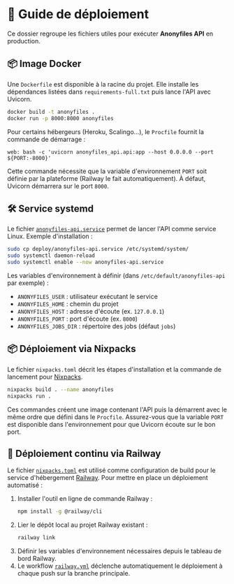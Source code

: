# 🚀 Guide de déploiement

Ce dossier regroupe les fichiers utiles pour exécuter **Anonyfiles API** en production.

## 📦 Image Docker

Une `Dockerfile` est disponible à la racine du projet. Elle installe les dépendances listées dans `requirements-full.txt` puis lance l'API avec Uvicorn.

```bash
docker build -t anonyfiles .
docker run -p 8000:8000 anonyfiles
```

Pour certains hébergeurs (Heroku, Scalingo...), le `Procfile` fournit la commande de démarrage :

```procfile
web: bash -c 'uvicorn anonyfiles_api.api:app --host 0.0.0.0 --port ${PORT:-8000}'
```

Cette commande nécessite que la variable d'environnement `PORT` soit définie par la plateforme (Railway le fait automatiquement). À défaut, Uvicorn démarrera sur le port `8000`.

## 🛠️ Service systemd

Le fichier [`anonyfiles-api.service`](anonyfiles-api.service) permet de lancer l'API comme service Linux. Exemple d'installation :

```bash
sudo cp deploy/anonyfiles-api.service /etc/systemd/system/
sudo systemctl daemon-reload
sudo systemctl enable --now anonyfiles-api.service
```

Les variables d'environnement à définir (dans `/etc/default/anonyfiles-api` par exemple) :

- `ANONYFILES_USER` : utilisateur exécutant le service
- `ANONYFILES_HOME` : chemin du projet
- `ANONYFILES_HOST` : adresse d'écoute (ex. `127.0.0.1`)
- `ANONYFILES_PORT` : port d'écoute (ex. `8000`)
- `ANONYFILES_JOBS_DIR` : répertoire des jobs (défaut `jobs`)

## 📦 Déploiement via Nixpacks

Le fichier `nixpacks.toml` décrit les étapes d'installation et la commande de lancement pour [Nixpacks](https://nixpacks.com/).

```bash
nixpacks build . --name anonyfiles
nixpacks run .
```

Ces commandes créent une image contenant l'API puis la démarrent avec le même ordre que défini dans le `Procfile`. Assurez-vous que la variable `PORT` est disponible dans l'environnement pour que Uvicorn écoute sur le bon port.

## 🚄 Déploiement continu via Railway

Le fichier [`nixpacks.toml`](../nixpacks.toml) est utilisé comme configuration de build
pour le service d'hébergement [Railway](https://railway.app/).
Pour mettre en place un déploiement automatisé :

1. Installer l'outil en ligne de commande Railway :
   ```bash
   npm install -g @railway/cli
   ```
2. Lier le dépôt local au projet Railway existant :
   ```bash
   railway link
   ```
3. Définir les variables d'environnement nécessaires depuis le tableau de bord Railway.
4. Le workflow [`railway.yml`](../.github/workflows/railway.yml) déclenche automatiquement le déploiement à chaque push sur la branche principale.


